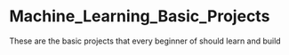 # Machine_Learning_Basic_Projects
These are the basic projects that every beginner of should learn and build
